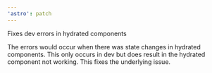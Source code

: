 ```yaml
---
'astro': patch
---
```


Fixes dev errors in hydrated components

The errors would occur when there was state changes in hydrated components. This only occurs in dev but does result in the hydrated component not working. This fixes the underlying issue.
